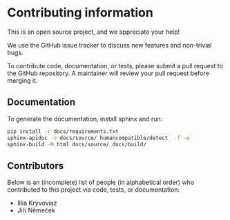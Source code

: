 # Contributing information

This is an open source project, and we appreciate your help!

We use the GitHub issue tracker to discuss new features and non-trivial bugs.

To contribute code, documentation, or tests, please submit a pull request to
the GitHub repository.
A maintainer will review your pull request before merging it.


## Documentation

To generate the documentation, install sphinx and run:

```bash
pip install -r docs/requirements.txt
sphinx-apidoc -o docs/source/ humancompatible/detect  -f -e
sphinx-build -M html docs/source/ docs/build/
```


## Contributors

Below is an (incomplete) list of people (in alphabetical order) who contributed to this project
via code, tests, or documentation:

* Illia Kryvoviaz
* Jiří Němeček
